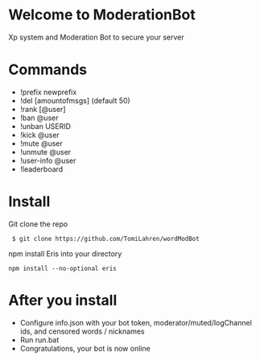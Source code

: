 
# Welcome to ModerationBot
Xp system and Moderation Bot to secure your server
# Commands
  - !prefix newprefix
  - !del [amountofmsgs] (default 50)
  - !rank [@user]
  - !ban @user
  - !unban USERID
  - !kick @user
  - !mute @user
  - !unmute @user
  - !user-info @user
  - !leaderboard
# Install
  <div id="install">
  Git clone the repo
  <pre><code> $ git clone https://github.com/TomiLahren/wordModBot</code></pre>
  
  npm install Eris into your directory
  <pre><code>npm install --no-optional eris</code></pre>
  
 # After you install
  <ul>
  <li>Configure info.json with your bot token, moderator/muted/logChannel ids, and censored words / nicknames</li>
  <li>Run run.bat</li>
  <li>Congratulations, your bot is now online</li>
  </ul>
  </div>
